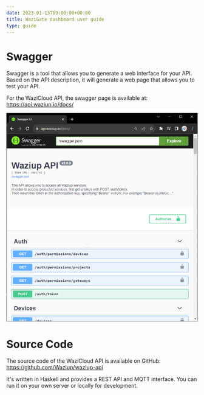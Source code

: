 ```yaml
---
date: 2023-01-13T09:00:00+00:00
title: WaziGate dashboard user guide
type: guide
---
```


# Swagger

Swagger is a tool that allows you to generate a web interface for your API.
Based on the API description, it will generate a web page that allows you to test your API.

For the WaziCloud API, the swagger page is available at: https://api.waziup.io/docs/

![WaziCloud Swagger Website](website.png)

# Source Code

The source code of the WaziCloud API is available on GitHub: https://github.com/Waziup/waziup-api

It's written in Haskell and provides a REST API and MQTT interface. You can run 
it on your own server or locally for development.
